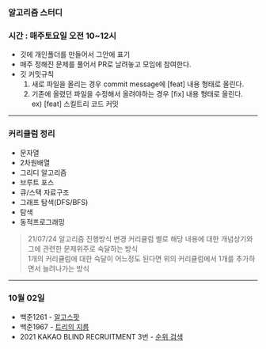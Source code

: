 ### 알고리즘 스터디
### 시간 : 매주토요일 오전 10~12시

- 깃에 개인폴더를 만들어서 그안에 표기
- 매주 정해진 문제를 풀어서 PR로 날려놓고 모임에 참여한다.
- 깃 커밋규칙
  1. 새로 파일을 올리는 경우 commit message에 [feat] 내용 형태로 올린다.
  2. 기존에 올렸던 파일을 수정해서 올려야하는 경우 [fix] 내용 형태로 올린다.<br>
  ex) [feat] 스킬트리 코드 커밋
  
****

### 커리큘럼 정리
* 문자열
* 2차원배열
* 그리디 알고리즘
* 브루트 포스
* 큐/스택 자료구조
* 그래프 탐색(DFS/BFS)
* 탐색
* 동적프로그래밍

> 21/07/24 알고리즘 진행방식 변경
> 커리큘럼 별로 해당 내용에 대한 개념상기와 그에 관련한 문제위주로 숙달하는 방식 <br>
> 1개의 커리큘럼에 대한 숙달이 어느정도 된다면 위의 커리큘럼에서 1개를 추가하면서 늘려나가는 방식

****

### 10월 02일 

* 백준1261 - [알고스팟](https://www.acmicpc.net/problem/1261)
* 백준1967 - [트리의 지름](https://www.acmicpc.net/problem/1967)
* 2021 KAKAO BLIND RECRUITMENT 3번 - [순위 검색](https://programmers.co.kr/learn/courses/30/lessons/72412)

